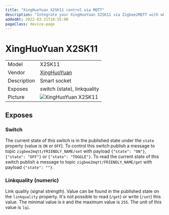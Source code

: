 ```yaml
---
title: "XingHuoYuan X2SK11 control via MQTT"
description: "Integrate your XingHuoYuan X2SK11 via Zigbee2MQTT with whatever smart home infrastructure you are using without the vendor's bridge or gateway."
addedAt: 2022-03-31T18:55:00
pageClass: device-page
---
```


<!-- !!!! -->
<!-- ATTENTION: This file is auto-generated through docgen! -->
<!-- You can only edit the "Notes"-Section between the two comment lines "Notes BEGIN" and "Notes END". -->
<!-- Do not use h1 or h2 heading within "## Notes"-Section. -->
<!-- !!!! -->

# XingHuoYuan X2SK11

|     |     |
|-----|-----|
| Model | X2SK11  |
| Vendor  | [XingHuoYuan](/supported-devices/#v=XingHuoYuan)  |
| Description | Smart socket |
| Exposes | switch (state), linkquality |
| Picture | ![XingHuoYuan X2SK11](https://www.zigbee2mqtt.io/images/devices/X2SK11.jpg) |


<!-- Notes BEGIN: You can edit here. Add "## Notes" headline if not already present. -->


<!-- Notes END: Do not edit below this line -->



## Exposes

### Switch 
The current state of this switch is in the published state under the `state` property (value is `ON` or `OFF`).
To control this switch publish a message to topic `zigbee2mqtt/FRIENDLY_NAME/set` with payload `{"state": "ON"}`, `{"state": "OFF"}` or `{"state": "TOGGLE"}`.
To read the current state of this switch publish a message to topic `zigbee2mqtt/FRIENDLY_NAME/get` with payload `{"state": ""}`.

### Linkquality (numeric)
Link quality (signal strength).
Value can be found in the published state on the `linkquality` property.
It's not possible to read (`/get`) or write (`/set`) this value.
The minimal value is `0` and the maximum value is `255`.
The unit of this value is `lqi`.

